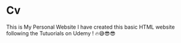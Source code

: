 # Cv
This is My Personal Website I have created this basic HTML website following the Tutuorials on Udemy ! 🔥😅😎😎
